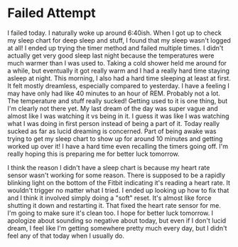 # Failed Attempt

I failed today. I naturally woke up around 6:40ish. When I got up to check my sleep chart for deep sleep and stuff, I found that my sleep wasn't logged at all! I ended up trying the timer method and failed multiple times. I didn't actually get very good sleep last night because the temperatures were much warmer than I was used to. Taking a cold shower held me around for a while, but eventually it got really warm and I had a really hard time staying asleep at night. This morning, I also had a hard time sleeping at least at first. It felt mostly dreamless, especially compared to yesterday. I have a feeling I may have only had like 40 minutes to an hour of REM. Probably not a lot. The temperature and stuff really sucked! Getting used to it is one thing, but I'm clearly not there yet. My last dream of the day was super vague and almost like I was watching it vs being in it. I guess it was like I was watching what I was doing in first person instead of being a part of it. Today really sucked as far as lucid dreaming is concerned. Part of being awake was trying to get my sleep chart to show up for around 10 minutes and getting worked up over it! I have a hard time even recalling the timers going off. I'm really hoping this is preparing me for better luck tomorrow.

I think the reason I didn't have a sleep chart is because my heart rate sensor wasn't working for some reason. There is supposed to be a rapidly blinking light on the bottom of the Fitbit indicating it's reading a heart rate. It wouldn't trigger no matter what I tried. I ended up looking up how to fix that and I think it involved simply doing a "soft" reset. It's almost like force shutting it down and restarting it. That fixed the heart rate sensor for me. I'm going to make sure it's clean too. I hope for better luck tomorrow. I apologize about sounding so negative about today, but even if I don't lucid dream, I feel like I'm getting somewhere pretty much every day, but I didn't feel any of that today when I usually do. 
